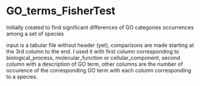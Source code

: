 # GO_terms_FisherTest
Initially created to find significant differences of GO categories occurrences among a set of species

input is a tabular file without header (yet), comparisons are made starting at the 3rd column to the end. 
I used it with first column corresponding to biological_process, molecular_function or cellular_component, second column with a description of GO term, other columns are the number of occurence of the corresponding GO term with each column corresponding to a species.
